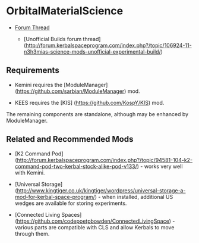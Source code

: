 OrbitalMaterialScience
======================

* [Forum Thread](http://forum.kerbalspaceprogram.com/index.php?/topic/73723-090-orbital-material-science-version-06/)

  * [Unofficial Builds forum thread] (http://forum.kerbalspaceprogram.com/index.php?/topic/106924-11-n3h3mias-science-mods-unofficial-experimental-build/)

Requirements
------------

* Kemini requires the [ModuleManager] (https://github.com/sarbian/ModuleManager) mod.

* KEES requires the [KIS] (https://github.com/KospY/KIS) mod.

The remaining components are standalone, although may be enhanced by ModuleManager.

Related and Recommended Mods
----------------------------

* [K2 Command Pod] (http://forum.kerbalspaceprogram.com/index.php?/topic/94581-104-k2-command-pod-two-kerbal-stock-alike-pod-v133/) - works very well with Kemini.

* [Universal Storage] (http://www.kingtiger.co.uk/kingtiger/wordpress/universal-storage-a-mod-for-kerbal-space-program/) - when installed, additional US wedges are available for storing experiments.

* [Connected Living Spaces] (https://github.com/codepoetpbowden/ConnectedLivingSpace) - various parts are compatible with CLS and allow Kerbals to move through them.